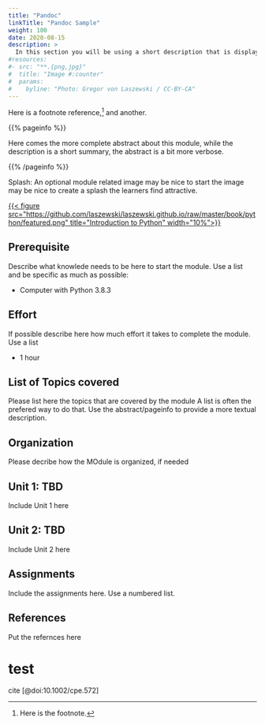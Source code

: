 ```yaml
---
title: "Pandoc"
linkTitle: "Pandoc Sample"
weight: 100
date: 2020-08-15
description: >
  In this section you will be using a short description that is displayed in the module summary page
#resources:
#- src: "**.{png,jpg}"
#  title: "Image #:counter"
#  params:
#    byline: "Photo: Gregor von Laszewski / CC-BY-CA"
---
```


Here is a footnote reference,[^1] and another.

[^1]: Here is the footnote.

{{% pageinfo %}}

Here comes the more complete abstract about this module, while the
description is a short summary, the abstract is a bit more verbose.

{{% /pageinfo %}}

Splash: An optional module related image may be nice to start the image may be nice to create a splash the learners find attractive.

[{{< figure src="https://github.com/laszewski/laszewski.github.io/raw/master/book/python/featured.png" title="Introduction to Python" width="10%">}}](https://laszewski.github.io/book/python/)

## Prerequisite

Describe what knowlede needs to be here to start the module. Use a list and be specific as much as possible:

* Computer with Python 3.8.3

## Effort

If possible describe here how much effort it takes to complete the module. Use a list

* 1 hour

## List of Topics covered

Please list here the topics that are covered by the module A list is often the prefered way to do that. Use the abstract/pageinfo to provide a more textual description.

## Organization

Please decribe how the MOdule is organized, if needed

## Unit 1: TBD

Include Unit 1 here

## Unit 2: TBD

Include Unit 2 here

## Assignments

Include the assignments here. Use a numbered list. 

## References

Put the refernces here

# test

cite [@doi:10.1002/cpe.572]
